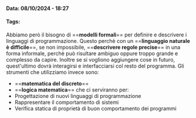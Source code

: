 #### Data: 08/10/2024 - 18:27
#### Tags: 

Abbiamo però il bisogno di ==**modelli formali**== per definire e descrivere i linguaggi di programmazione. Questo perchè con un ==**linguaggio naturale è difficile**==, se non impossibile, ==**descrivere regole precise**== in una forma informale, perchè può risultare ambiguo oppure troppo grande e complesso da capire.
Inoltre se si vogliono aggiungere cose in futuro, quest'ultimo dovrà interagirsi e interfacciarsi col resto del programma.
Gli strumenti che utilizziamo invece sono:
- ==**matematica del discreto**==
- ==**logica matematica**==
che ci serviranno per:
- Progettazione di nuovi linguaggi di programmazione
- Rappresentare il comportamento di sistemi
- Verifica statica di proprietà di buon comportamento dei programmi 